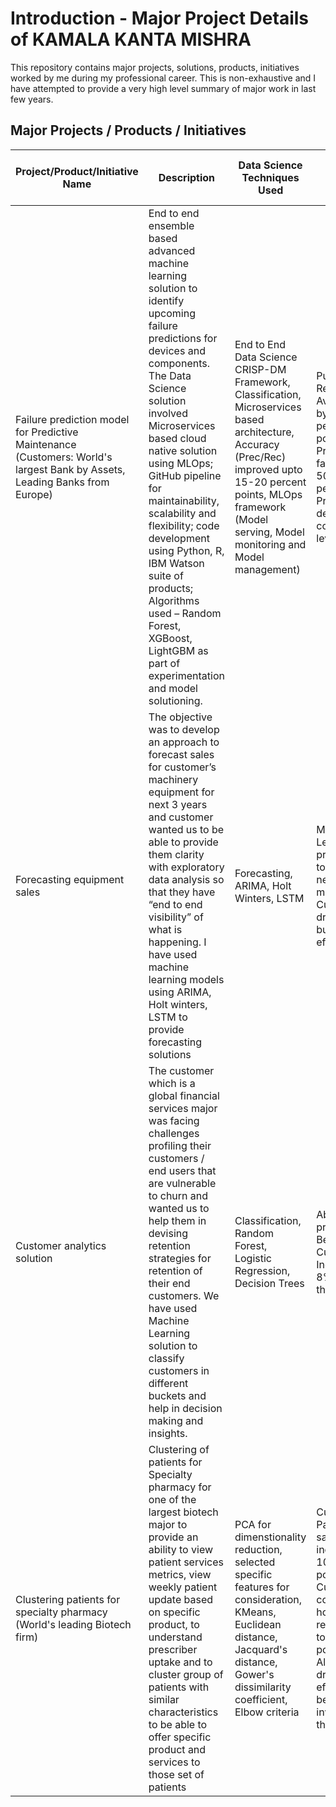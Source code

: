 # Introduction - Major Project Details of KAMALA KANTA MISHRA
This repository contains major projects, solutions, products, initiatives worked by me during my professional career. This is non-exhaustive and I have attempted to provide a very high level summary of major work in last few years.

## Major Projects / Products / Initiatives 

Project/Product/Initiative Name | Description  | Data Science Techniques Used | Business Outcomes, Impact and Value
--------------------------------|--------------|------------------------------|------------------------------------
Failure prediction model for Predictive Maintenance <br> (Customers: World's largest Bank by Assets, Leading Banks from Europe) | End to end ensemble based advanced machine learning solution to identify upcoming failure predictions for devices and components. The Data Science solution involved Microservices based cloud native solution using MLOps; GitHub pipeline for maintainability, scalability and flexibility; code development using Python, R, IBM Watson suite of products; Algorithms used – Random Forest, XGBoost, LightGBM as part of experimentation and model solutioning. | End to End Data Science CRISP-DM Framework, Classification, Microservices based architecture, Accuracy (Prec/Rec) improved upto 15-20 percent points, MLOps framework (Model serving, Model monitoring and Model management) | Public Client Reference, Availability up by upto 2-3 percentage points, Prediction of failures up to 50% for future period, Predictions at device and component level
Forecasting equipment sales | The objective was to develop an approach to forecast sales for customer’s machinery equipment for next 3 years and customer wanted us to be able to provide them clarity with exploratory data analysis so that they have “end to end visibility” of what is happening. I have used machine learning models using ARIMA, Holt winters, LSTM to provide forecasting solutions | Forecasting, ARIMA, Holt Winters, LSTM | Machine Learning provides ability to forecast for next few months for Customer and drive their business effectively
Customer analytics solution | The customer which is a global financial services major was facing challenges profiling their customers / end users that are vulnerable to churn and wanted us to help them in devising retention strategies for retention of their end customers. We have used Machine Learning solution to classify customers in different buckets and help in decision making and insights. | Classification, Random Forest, Logistic Regression, Decision Trees | Ability to provide Next Best Offers to Customers and Increase up to 8%-10% of their revenue
Clustering patients for specialty pharmacy <br> (World's leading Biotech firm) | Clustering of patients for Specialty pharmacy for one of the largest biotech major to provide an ability to view patient services metrics, view weekly patient update based on specific product, to understand prescriber uptake and to cluster group of patients with similar characteristics to be able to offer specific product and services to those set of patients | PCA for dimenstionality reduction, selected specific features for consideration, KMeans, Euclidean distance, Jacquard's distance, Gower's dissimilarity coefficient, Elbow criteria | Customer / Patient satisfaction increase up to 10 percent points, Customer visit cost to hospitals reduced by up to 40 percent points, Alignment of drugs/products efficient due to better inventory of those products
